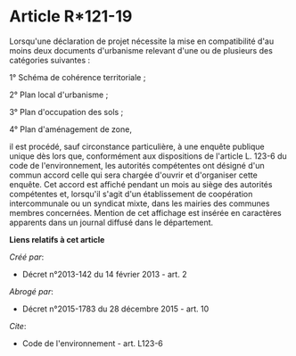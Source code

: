 # Article R*121-19

Lorsqu'une déclaration de projet nécessite la mise en compatibilité d'au moins deux documents d'urbanisme relevant d'une ou
de plusieurs des catégories suivantes : 

1° Schéma de cohérence territoriale ; 

2° Plan local d'urbanisme ; 

3° Plan d'occupation des sols ; 

4° Plan d'aménagement de zone, 

il est procédé, sauf circonstance particulière, à une enquête publique unique dès lors que, conformément aux dispositions de
l'article L. 123-6 du code de l'environnement, les autorités compétentes ont désigné d'un commun accord celle qui sera
chargée d'ouvrir et d'organiser cette enquête. Cet accord est affiché pendant un mois au siège des autorités compétentes et,
lorsqu'il s'agit d'un établissement de coopération intercommunale ou un syndicat mixte, dans les mairies des communes membres
concernées. Mention de cet affichage est insérée en caractères apparents dans un journal diffusé dans le département.

**Liens relatifs à cet article**

_Créé par_:

  - Décret n°2013-142 du 14 février 2013 - art. 2

_Abrogé par_:

  - Décret n°2015-1783 du 28 décembre 2015 - art. 10

_Cite_:

  - Code de l'environnement - art. L123-6
